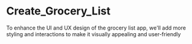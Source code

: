 # Create_Grocery_List
To enhance the UI and UX design of the grocery list app, we'll add more styling and interactions to make it visually appealing and user-friendly
